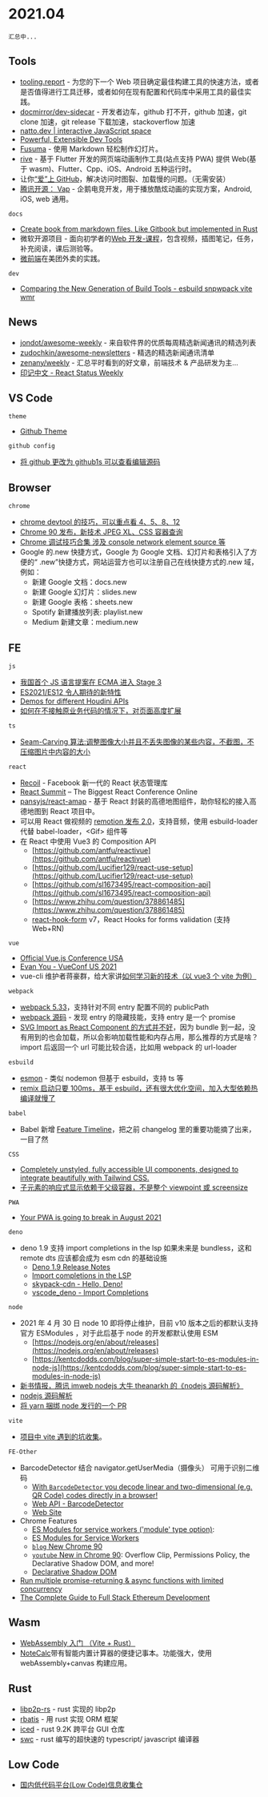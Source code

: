 # 2021.04

`汇总中...`

<!-- 📅： 18.md已完成 -->

## Tools

- [tooling.report](https://bundlers.tooling.report) - 为您的下一个 Web 项目确定最佳构建工具的快速方法，或者是否值得进行工具迁移，或者如何在现有配置和代码库中采用工具的最佳实践。
- [docmirror/dev-sidecar](https://github.com/docmirror/dev-sidecar) - 开发者边车，github 打不开，github 加速，git clone 加速，git release 下载加速，stackoverflow 加速
- [natto.dev | interactive JavaScript space](https://natto.dev)
- [Powerful, Extensible Dev Tools](https://github.com/nrwl/nx)
- [Fusuma](https://github.com/hiroppy/fusuma) - 使用 Markdown 轻松制作幻灯片。
- [rive](https://rive.app) - 基于 Flutter 开发的网页端动画制作工具(站点支持 PWA) 提供 Web(基于 wasm)、Flutter、Cpp、iOS、Android 五种运行时。
- 让你[“爱”上 GitHub](https://github.com/521xueweihan/GitHub520)，解决访问时图裂、加载慢的问题。（无需安装）
- [腾讯开源： Vap](https://github.com/Tencent/vap) - 企鹅电竞开发，用于播放酷炫动画的实现方案，Android, iOS, web 通用。

`docs`

- [Create book from markdown files. Like Gitbook but implemented in Rust](https://github.com/rust-lang/mdBook)
- 微软开源项目 - 面向初学者的[Web 开发-课程](https://github.com/microsoft/Web-Dev-For-Beginners)，包含视频，插图笔记，任务，补充阅读，课后测验等。
- [微前端](https://tech.meituan.com/2020/02/27/meituan-waimai-micro-frontends-practice.html)在美团外卖的实践。

`dev`

- [Comparing the New Generation of Build Tools - esbuild snpwpack vite wmr](https://css-tricks.com/comparing-the-new-generation-of-build-tools)

## News

- [jondot/awesome-weekly](https://github.com/jondot/awesome-weekly) - 来自软件界的优质每周精选新闻通讯的精选列表
- [zudochkin/awesome-newsletters](https://github.com/zudochkin/awesome-newsletters) - 精选的精选新闻通讯清单
- [zenany/weekly](https://github.com/zenany/weekly) - 汇总平时看到的好文章，前端技术 & 产品研发为主...
- [印记中文 - React Status Weekly](https://docschina.org/weekly/react/docs)

## VS Code

`theme`

- [Github Theme](https://marketplace.visualstudio.com/items?itemName=GitHub.github-vscode-theme&WT.mc_id=devcloud-00000-cxa)

`github config`

- [将 github 更改为 github1s 可以查看编辑源码](https://github1s.com)

## Browser

`chrome`

- [chrome devtool 的技巧，可以重点看 4、5、8、12](https://blog.asayer.io/15-devtool-secrets-for-javascript-developers)
- [Chrome 90 发布，新技术 JPEG XL、CSS 容器查询](https://developer.chrome.com/blog/new-in-chrome-90)
- [Chrome 调试技巧合集 涉及 console network element source 等](https://www.frontendwingman.com/Chrome)
- Google 的.new 快捷方式，Google 为 Google 文档、幻灯片和表格引入了方便的“ .new”快捷方式，网站运营方也可以注册自己在线快捷方式的.new 域，例如：
  - 新建 Google 文档：docs.new
  - 新建 Google 幻灯片：slides.new
  - 新建 Google 表格：sheets.new
  - Spotify 新建播放列表: playlist.new
  - Medium 新建文章：medium.new

## FE

`js`

- [我国首个 JS 语言提案在 ECMA 进入 Stage 3](https://www.toutiao.com/i6950609447534412327)
- [ES2021/ES12 令人期待的新特性](https://mp.weixin.qq.com/s/wh1RcA1-32rLI4xRaKi-uw)
- [Demos for different Houdini APIs](https://github.com/GoogleChromeLabs/houdini-samples)
- [如何在不接触原业务代码的情况下，对页面高度扩展](https://github.com/alibaba/schema-plugin-flow)

`ts`

- [Seam-Carving 算法:调整图像大小并且不丢失图像的某些内容，不截图，不压缩图片中内容的大小](https://trekhleb.dev/blog/2021/content-aware-image-resizing-in-javascript)

`react`

- [Recoil](https://juejin.cn/post/6950997088947666951) - Facebook 新一代的 React 状态管理库
- [React Summit](https://remote.reactsummit.com) – The Biggest React Conference Online
- [pansyjs/react-amap](https://github.com/pansyjs/react-amap) - 基于 React 封装的高德地图组件，助你轻松的接入高德地图到 React 项目中。
- 可以用 React 做视频的 [remotion 发布 2.0](https://www.remotion.dev/blog/2-0/)，支持音频，使用 esbuild-loader 代替 babel-loader，\<Gif> 组件等
- 在 React 中使用 Vue3 的 Composition API
  - [https://github.com/antfu/reactivue](https://github.com/antfu/reactivue)
  - [https://github.com/Lucifier129/react-use-setup](https://github.com/Lucifier129/react-use-setup)
  - [https://github.com/sl1673495/react-composition-api](https://github.com/sl1673495/react-composition-api)
  - [https://www.zhihu.com/question/378861485](https://www.zhihu.com/question/378861485)
  - [react-hook-form](https://github.com/react-hook-form/react-hook-form) v7，React Hooks for forms validation (支持 Web+RN)

`vue`

- [Official Vue.js Conference USA](https://us.vuejs.org)
- [Evan You - VueConf US 2021](https://docs.google.com/presentation/d/1Lu1X6dyofyWqE6lpWsdUAkHMWm9pB6A9bs187iIUin4/edit#slide=id.p)
- vue-cli 维护者蒋豪群，给大家讲[如何学习新的技术（以 vue3 个 vite 为例）](https://b23.tv/7IaUec)

`webpack`

- [webpack 5.33](https://github.com/webpack/webpack/releases/tag/v5.33.0)，支持针对不同 entry 配置不同的 publicPath
- [webpack 源码](https://github.com/webpack/webpack/blob/master/lib/DynamicEntryPlugin.js) - 发现 entry 的隐藏技能，支持 entry 是一个 promise
- [SVG Import as React Component 的方式并不好](https://twitter.com/_developit/status/1382838799420514317)，因为 bundle 到一起，没有用到的也会加载，所以会影响加载性能和内存占用，那么推荐的方式是啥？import 后返回一个 url 可能比较合适，比如用 webpack 的 url-loader

`esbuild`

- [esmon](https://github.com/egoist/esmon) - 类似 nodemon 但基于 esbuild，支持 ts 等
- [remix 启动只要 100ms，基于 esbuild，还有很大优化空间，加入大型依赖热编译就慢了](https://twitter.com/ryanflorence/status/1383181615854092290)

`babel`

- Babel 新增 [Feature Timeline](https://babeljs.io/docs/en/features-timeline)，把之前 changelog 里的重要功能摘了出来，一目了然

`CSS`

- [Completely unstyled, fully accessible UI components, designed to integrate beautifully with Tailwind CSS.](https://headlessui.dev)
- [子元素的响应式显示依赖于父级容器，不是整个 viewpoint 或 screensize](https://www.instapaper.com/read/1404526005)

`PWA`

- [Your PWA is going to break in August 2021](https://link.medium.com/S91NRcCGsfb)

`deno`

- deno 1.9 支持 import completions in the lsp 如果未来是 bundless，这和 remote dts 应该都会成为 esm cdn 的基础设施
  - [Deno 1.9 Release Notes](https://deno.com/blog/v1.9)
  - [Import completions in the LSP](https://deno.com/blog/v1.9#import-completions-in-the-lsp)
  - [skypack-cdn - Hello, Deno!](https://docs.skypack.dev/skypack-cdn/code/deno#hello-deno)
  - [vscode_deno - Import Completions](https://github.com/denoland/vscode_deno/blob/main/docs/ImportCompletions.md)

`node`

- 2021 年 4 月 30 日 node 10 即将停止维护，目前 v10 版本之后的都默认支持官方 ESModules ，对于此后基于 node 的开发都默认使用 ESM
  - [https://nodejs.org/en/about/releases](https://nodejs.org/en/about/releases)
  - [https://kentcdodds.com/blog/super-simple-start-to-es-modules-in-node-js](https://kentcdodds.com/blog/super-simple-start-to-es-modules-in-node-js)
- [新书情报，腾讯 imweb nodejs 大牛 theanarkh 的《nodejs 源码解析》](https://mp.weixin.qq.com/s/uJA5A7hWBimS-8EMXRquEA)
- [nodejs 源码解析](https://github.com/theanarkh/understand-nodejs)
- [将 yarn 捆绑 node 发行的一个 PR](http://github.com/nodejs/node/pull/37277)

`vite`

- [项目中 vite 遇到的坑收集](https://mp.weixin.qq.com/s/Df0-YmQ0uV1NLATLmJu4Ww)。

`FE-Other`

- BarcodeDetector 结合 navigator.getUserMedia（摄像头） 可用于识别二维码
  - [With `BarcodeDetector` you decode linear and two-dimensional (e.g. QR Code) codes directly in a browser!](https://twitter.com/stackblitz/status/1382337979767742464)
  - [Web API - BarcodeDetector](https://developer.mozilla.org/en-US/docs/Web/API/BarcodeDetector)
  - [Web Site](https://barcode-detector.stackblitz.io)
- Chrome Features
  - [ES Modules for service workers ('module' type option)](https://www.chromestatus.com/features/4609574738853888):
  - [ES Modules for Service Workers](https://docs.google.com/document/d/1SeQ085YdBTtW3D_ygSpO0Wz2DAe8QiS1gj37IG5lstg/edit#)
  - [`blog` New Chrome 90](https://developer.chrome.com/blog/new-in-chrome-90)
  - [`youtube` New in Chrome 90](https://www.youtube.com/watch?v=h3MONldIoNM): Overflow Clip, Permissions Policy, the Declarative Shadow DOM, and more!
  - [Declarative Shadow DOM](https://web.dev/declarative-shadow-dom)
- [Run multiple promise-returning & async functions with limited concurrency](https://github.com/sindresorhus/p-limit)
- [The Complete Guide to Full Stack Ethereum Development](https://dev.to/dabit3/the-complete-guide-to-full-stack-ethereum-development-3j13)

## Wasm

- [WebAssembly 入门 （Vite + Rust）](https://lencx.github.io/book/wasm/rust_wasm_frontend.html)
- [NoteCalc](https://bbodi.github.io/notecalc3)带有智能内置计算器的便捷记事本。功能强大，使用 webAssembly+canvas 构建应用。

## Rust

- [libp2p-rs](https://github.com/netwarps/libp2p-rs) - rust 实现的 libp2p
- [rbatis](https://github.com/rbatis/rbatis) - 用 rust 实现 ORM 框架
- [iced](https://github.com/hecrj/iced) - rust 9.2K 跨平台 GUI 仓库
- [swc](https://github.com/swc-project/swc) - rust 编写的超快速的 typescript/ javascript 编译器

## Low Code

- [国内低代码平台(Low Code)信息收集仓](https://github.com/taowen/awesome-lowcode)
